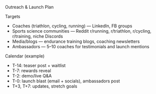 Outreach & Launch Plan

Targets
- Coaches (triathlon, cycling, running) — LinkedIn, FB groups
- Sports science communities — Reddit r/running, r/triathlon, r/cycling, r/training, niche Discords
- Media/blogs — endurance training blogs, coaching newsletters
- Ambassadors — 5–10 coaches for testimonials and launch mentions

Calendar (example)
- T-14: teaser post + waitlist
- T-7: rewards reveal
- T-2: demo/live Q&A
- T-0: launch blast (email + socials), ambassadors post
- T+3, T+7: updates, stretch goals

